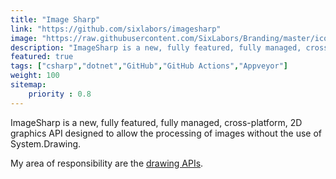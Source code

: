 ```yaml
---
title: "Image Sharp"
link: "https://github.com/sixlabors/imagesharp"
image: "https://raw.githubusercontent.com/SixLabors/Branding/master/icons/imagesharp/sixlabors.imagesharp.512.png"
description: "ImageSharp is a new, fully featured, fully managed, cross-platform, 2D graphics API. Think System.Drawing but sane."
featured: true
tags: ["csharp","dotnet","GitHub","GitHub Actions","Appveyor"]
weight: 100
sitemap: 
    priority : 0.8
---
```


ImageSharp is a new, fully featured, fully managed, cross-platform, 2D graphics API designed to allow the processing of images without the use of System.Drawing.

My area of responsibility are the [drawing APIs](https://github.com/SixLabors/ImageSharp.Drawing).